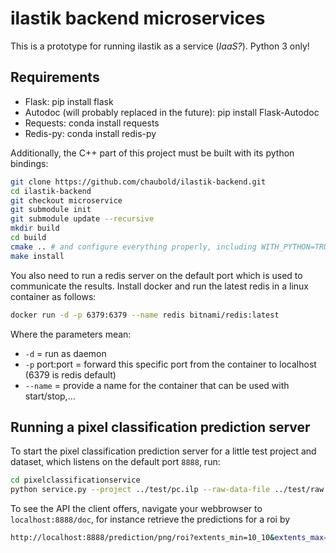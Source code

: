 # ilastik backend microservices

This is a prototype for running ilastik as a service (*IaaS?*). Python 3 only!


## Requirements

* Flask: pip install flask
* Autodoc (will probably replaced in the future): pip install Flask-Autodoc
* Requests: conda install requests
* Redis-py: conda install redis-py

Additionally, the C++ part of this project must be built with its python bindings:

```sh
git clone https://github.com/chaubold/ilastik-backend.git
cd ilastik-backend
git checkout microservice
git submodule init
git submodule update --recursive
mkdir build
cd build
cmake .. # and configure everything properly, including WITH_PYTHON=TRUE, you need vigra and libhdf5!
make install
```

You also need to run a redis server on the default port which is used to communicate the results.
Install docker and run the latest redis in a linux container as follows: 
    
```sh
docker run -d -p 6379:6379 --name redis bitnami/redis:latest
```

Where the parameters mean:
* `-d` = run as daemon
* `-p` port:port = forward this specific port from the container to localhost (6379 is redis default)
* `--name` = provide a name for the container that can be used with start/stop,...


## Running a pixel classification prediction server

To start the pixel classification prediction server for a little test project and dataset, which listens on the default port `8888`, run:

```sh
cd pixelclassificationservice
python service.py --project ../test/pc.ilp --raw-data-file ../test/raw.h5 --raw-data-path exported_data --use-caching
```

To see the API the client offers, navigate your webbrowser to `localhost:8888/doc`, for instance retrieve the predictions for a roi by

```sh
http://localhost:8888/prediction/png/roi?extents_min=10_10&extents_max=100_150
```